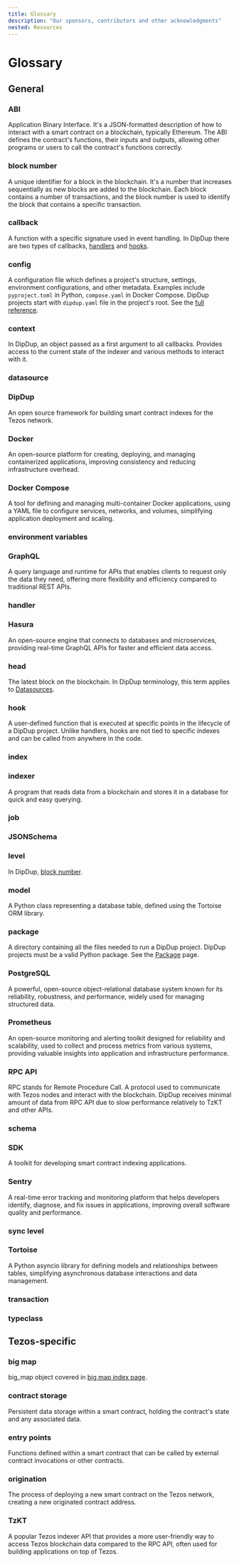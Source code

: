 ```yaml
---
title: Glossary
description: "Our sponsors, contributors and other acknowledgments"
nested: Resources
---
```


<!-- markdownlint-disable no-duplicate-heading -->

# Glossary

## General

### ABI

Application Binary Interface. It's a JSON-formatted description of how to interact with a smart contract on a blockchain, typically Ethereum. The ABI defines the contract's functions, their inputs and outputs, allowing other programs or users to call the contract's functions correctly.

### block number

A unique identifier for a block in the blockchain. It's a number that increases sequentially as new blocks are added to the blockchain. Each block contains a number of transactions, and the block number is used to identify the block that contains a specific transaction.

### callback

A function with a specific signature used in event handling. In DipDup there are two types of callbacks, [handlers](#handler) and [hooks](#hook).

### config

A configuration file which defines a project's structure, settings, environment configurations, and other metadata. Examples include `pyproject.toml` in Python, `compose.yaml` in Docker Compose. DipDup projects start with `dipdup.yaml` file in the project's root. See the [full reference](7.references/2.config.md).

### context

In DipDup, an object passed as a first argument to all callbacks. Provides access to the current state of the indexer and various methods to interact with it.

### datasource

### DipDup

An open source framework for building smart contract indexes for the Tezos network.

### Docker

An open-source platform for creating, deploying, and managing containerized applications, improving consistency and reducing infrastructure overhead.

### Docker Compose

A tool for defining and managing multi-container Docker applications, using a YAML file to configure services, networks, and volumes, simplifying application deployment and scaling.

### environment variables

### GraphQL

A query language and runtime for APIs that enables clients to request only the data they need, offering more flexibility and efficiency compared to traditional REST APIs.

### handler

### Hasura

An open-source engine that connects to databases and microservices, providing real-time GraphQL APIs for faster and efficient data access.

### head

The latest block on the blockchain. In DipDup terminology, this term applies to [Datasources](1.getting-started/4.package.md).

### hook

A user-defined function that is executed at specific points in the lifecycle of a DipDup project. Unlike handlers, hooks are not tied to specific indexes and can be called from anywhere in the code.

### index

### indexer

A program that reads data from a blockchain and stores it in a database for quick and easy querying.

### job

### JSONSchema

### level

In DipDup, [block number](#block-number).

### model

A Python class representing a database table, defined using the Tortoise ORM library.

### package

A directory containing all the files needed to run a DipDup project. DipDup projects must be a valid Python package. See the [Package](1.getting-started/4.package.md) page.

### PostgreSQL

A powerful, open-source object-relational database system known for its reliability, robustness, and performance, widely used for managing structured data.

### Prometheus

An open-source monitoring and alerting toolkit designed for reliability and scalability, used to collect and process metrics from various systems, providing valuable insights into application and infrastructure performance.

### RPC API

RPC stands for Remote Procedure Call. A protocol used to communicate with Tezos nodes and interact with the blockchain. DipDup receives minimal amount of data from RPC API due to slow performance relatively to TzKT and other APIs.

### schema

### SDK

A toolkit for developing smart contract indexing applications.

### Sentry

A real-time error tracking and monitoring platform that helps developers identify, diagnose, and fix issues in applications, improving overall software quality and performance.

### sync level

### Tortoise

A Python asyncio library for defining models and relationships between tables, simplifying asynchronous database interactions and data management.

### transaction

### typeclass

## Tezos-specific

### big map

big_map object covered in [big map index page](2.indexes/4.tezos_big_maps.md).

### contract storage

Persistent data storage within a smart contract, holding the contract's state and any associated data.

### entry points

Functions defined within a smart contract that can be called by external contract invocations or other contracts.

### origination

The process of deploying a new smart contract on the Tezos network, creating a new originated contract address.

### TzKT

A popular Tezos indexer API that provides a more user-friendly way to access Tezos blockchain data compared to the RPC API, often used for building applications on top of Tezos.
